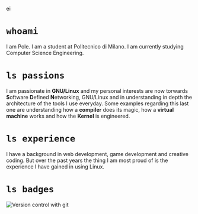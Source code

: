 ei

# `whoami`
I am Pole. I am a student at Politecnico di Milano. I am currently studying Computer Science Engineering. 

# `ls passions`
I am passionate in **GNU/Linux** and my personal interests are now torwards **S**oftware **D**efined **N**etworking, GNU/Linux and in understanding in depth the architecture of the tools I use everyday. Some examples regarding this last one are understanding how a **compiler** does its magic, how a **virtual machine** works and how the **Kernel** is engineered. 

# `ls experience`
I have a background in web development, game development and creative coding. 
But over the past years the thing I am most proud of is the experience I have gained in using Linux.

# `ls badges`

![Version control with git](https://app.myopenbadge.com//public/uploads/repo/PAZRJ9.png)
